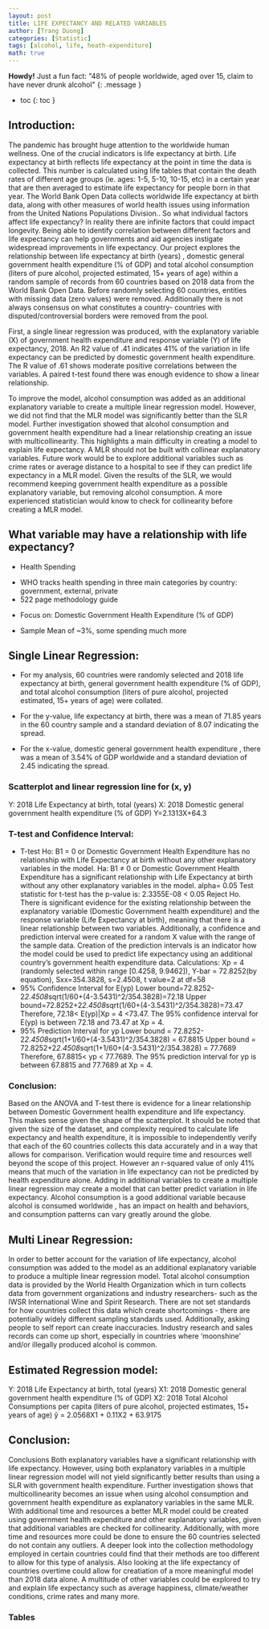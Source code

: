 ```yaml
---
layout: post
title: LIFE EXPECTANCY AND RELATED VARIABLES
author: [Trang Duong]
categories: [Statistic]
tags: [alcohol, life, heath-expenditure]
math: true
---
```


**Howdy!** Just a fun fact: "48% of people worldwide, aged over 15, claim to have never drunk alcohol"
{: .message }

- toc
{: toc }

## Introduction:
The pandemic has brought huge attention to the worldwide human wellness. One of the crucial indicators is life expectancy at birth. Life expectancy at birth reflects life expectancy at the point in time the data is collected. This number is calculated using life tables that contain the death rates of different age groups (ie. ages: 1-5, 5-10, 10-15, etc) in a certain year that are then averaged to estimate life expectancy for people born in that year.
The World Bank Open Data collects worldwide life expectancy at birth data, along with other measures of world health issues using information from the United Nations Populations Division.. So what individual factors affect life expectancy? In reality there are infinite factors that could impact longevity. Being able to identify correlation between different factors and life expectancy can help governments and aid agencies instigate widespread improvements in life expectancy. Our project explores the relationship between life expectancy at birth (years) , domestic general government health expenditure (% of GDP) and total alcohol consumption (liters of pure alcohol, projected estimated, 15+ years of age) within a random sample of records from 60 countries based on 2018 data from the World Bank Open Data. Before randomly selecting 60 countries, entities with missing data (zero values) were removed. Additionally there is not always consensus on what constitutes a country- countries with disputed/controversial borders were removed from the pool.

First, a single linear regression was produced, with the explanatory variable (X) of government health expenditure and response variable (Y) of life expectancy, 2018. An R2 value of .41 indicates 41% of the variation in life expectancy can be predicted by domestic government health expenditure. The R value of .61 shows moderate positive correlations between the variables. A paired t-test found there was enough evidence to show a linear relationship.

To improve the model, alcohol consumption was added as an additional explanatory variable to create a multiple linear regression model. However, we did not find that the MLR model was significantly better than the SLR model. Further investigation showed that alcohol consumption and government health expenditure had a linear relationship creating an issue with multicollinearity. This highlights a main difficulty in creating a model to explain life expectancy. A MLR should not be built with collinear explanatory variables. Future work would be to explore additional variables such as crime rates or average distance to a hospital to see if they can predict life expectancy in a MLR model. Given the results of the SLR, we would recommend keeping government health expenditure as a possible explanatory variable, but removing alcohol consumption. A more experienced statistician would know to check for collinearity before creating a MLR model.

## What variable may have a relationship with life expectancy?
- Health Spending
* WHO tracks health spending in three main categories by country: government, external, private
* 522 page methodology guide
- Focus on: Domestic Government Health Expenditure (% of GDP)
* Sample Mean of ~3%, some spending much more


## Single Linear Regression:
- For my analysis, 60 countries were randomly selected and 2018 life expectancy at birth, general government health expenditure (% of GDP), and total alcohol consumption (liters of pure alcohol, projected estimated, 15+ years of age) were collated.

- For the y-value, life expectancy at birth, there was a mean of 71.85 years in the 60 country sample and a standard deviation of 8.07 indicating the spread. 

- For the x-value, domestic general government health expenditure , there was a mean of 3.54% of GDP worldwide and a standard deviation of 2.45 indicating the spread. 

### Scatterplot and linear regression line for (x, y)
Y: 2018 Life Expectancy at birth, total (years)
X: 2018 Domestic general government health expenditure (% of GDP) Y=2.1313X+64.3

### T-test and Confidence Interval:
- T-test
Ho: B1 = 0 or Domestic Government Health Expenditure has no relationship with Life Expectancy at birth without any other explanatory variables in the model.
Ha: B1 ≠ 0 or Domestic Government Health Expenditure has a significant relationship with Life Expectancy at birth without any other explanatory variables in the model.
alpha= 0.05
Test statistic for t-test has the p-value is: 2.3355E-08 < 0.05
Reject Ho. There is significant evidence for the existing relationship between the explanatory variable (Domestic Government health expenditure) and the response variable (Life Expectancy at birth), meaning that there is a linear relationship between two variables.
Additionally, a confidence and prediction interval were created for a random X value with the range of the sample data. Creation of the prediction intervals is an indicator how the model could be used to predict life expectancy using an additional country’s government health expenditure data.
Calculations:
Xp = 4 (randomly selected within range [0.4258, 9.9462]), Y-bar = 72.8252(by equation), Sxx=354.3828, s=2.4508, t value=2 at df=58
- 95% Confidence Interval for E(yp)
Lower bound=72.8252-2*2.4508*sqrt(1/60+(4-3.5431)^2/354.3828)=72.18 Upper bound=72.8252+2*2.4508*sqrt(1/60+(4-3.5431)^2/354.3828)=73.47 Therefore, 72.18< E(yp)|Xp = 4 <73.47.
The 95% confidence interval for E(yp) is between 72.18 and 73.47 at Xp = 4.
- 95% Prediction Interval for yp
Lower bound = 72.8252-2*2.4508*sqrt(1+1/60+(4-3.5431)^2/354.3828) = 67.8815 Upper bound = 72.8252+2*2.4508*sqrt(1+1/60+(4-3.5431)^2/354.3828) = 77.7689 Therefore, 67.8815< yp < 77.7689.
The 95% prediction interval for yp is between 67.8815 and 77.7689 at Xp = 4.

### Conclusion: 
Based on the ANOVA and T-test there is evidence for a linear relationship between Domestic Government health expenditure and life expectancy. This makes sense given the shape of the scatterplot. It should be noted that given the size of the dataset, and complexity required to calculate life expectancy and health expenditure, it is impossible to independently verify that each of the 60 countries collects this data accurately and in a way that allows for comparison. Verification would require time and resources well beyond the scope of this project. However an r-squared value of only 41% means that much of the variation in life expectancy can not be predicted by health expenditure alone. Adding in additional variables to create a multiple linear regression may create a model that can better predict variation in life expectancy. Alcohol consumption is a good additional variable because alcohol is consumed worldwide , has an impact on health and behaviors, and consumption patterns can vary greatly around the globe.

## Multi Linear Regression:
In order to better account for the variation of life expectancy, alcohol consumption was added to the model as an additional explanatory variable to produce a multiple linear regression model.
Total alcohol consumption data is provided by the World Health Organization which in turn collects data from government organizations and industry researchers- such as the IWSR International Wine and Spirit Research. There are not set standards for how countries collect this data which create shortcomings - there are potentially widely different sampling standards used. Additionally, asking people to self report can create inaccuracies. Industry research and sales records can come up short, especially in countries where ‘moonshine’ and/or illegally produced alcohol is common.

## Estimated Regression model:
Y: 2018 Life Expectancy at birth, total (years)
X1: 2018 Domestic general government health expenditure (% of GDP)
X2: 2018 Total Alcohol Consumptions per capita (liters of pure alcohol, projected estimates, 15+ years of age)
ŷ = 2.0568X1 + 0.11X2 + 63.9175

## Conclusion:
Conclusions
Both explanatory variables have a significant relationship with life expectancy. However, using both explanatory variables in a multiple linear regression model will not yield significantly better results than using a SLR with government health expenditure. Further investigation shows that multicollinearity becomes an issue when using alcohol consumption and government health expenditure as explanatory variables in the same MLR. With additional time and resources a better MLR model could be created using government health expenditure and other explanatory variables, given that additional variables are checked for collinearity. Additionally, with more time and resources more could be done to ensure the 60 countries selected do not contain any outliers. A deeper look into the collection methodology employed in certain countries could find that their methods are too different to allow for this type of analysis. Also looking at the life expectancy of countries overtime could allow for creatiation of a more meaningful model than 2018 data alone. A multitude of other variables could be explored to try and explain life expectancy such as average happiness, climate/weather conditions, crime rates and many more.

### Tables


